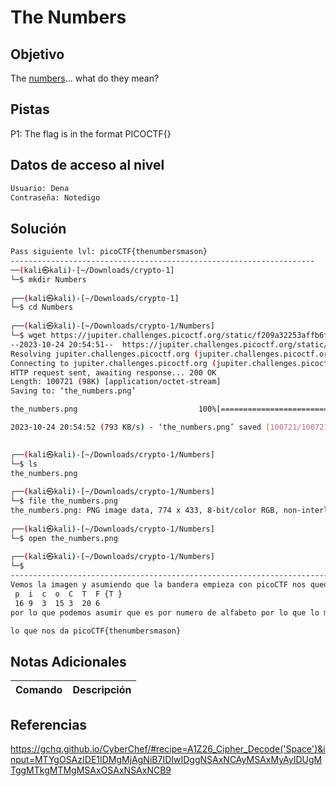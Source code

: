 # The Numbers
## Objetivo
The [numbers](https://jupiter.challenges.picoctf.org/static/f209a32253affb6f547a585649ba4fda/the_numbers.png)... what do they mean?
## Pistas
P1: The flag is in the format PICOCTF{}
## Datos de acceso al nivel
```bash
Usuario: Dena
Contraseña: Notedigo
```
## Solución
```bash
Pass siguiente lvl: picoCTF{thenumbersmason}
--------------------------------------------------------------------
──(kali㉿kali)-[~/Downloads/crypto-1]
└─$ mkdir Numbers 
                                                                                                                                                                      
┌──(kali㉿kali)-[~/Downloads/crypto-1]
└─$ cd Numbers 
                                                                                                                                                                      
┌──(kali㉿kali)-[~/Downloads/crypto-1/Numbers]
└─$ wget https://jupiter.challenges.picoctf.org/static/f209a32253affb6f547a585649ba4fda/the_numbers.png
--2023-10-24 20:54:51--  https://jupiter.challenges.picoctf.org/static/f209a32253affb6f547a585649ba4fda/the_numbers.png
Resolving jupiter.challenges.picoctf.org (jupiter.challenges.picoctf.org)... 3.131.60.8
Connecting to jupiter.challenges.picoctf.org (jupiter.challenges.picoctf.org)|3.131.60.8|:443... connected.
HTTP request sent, awaiting response... 200 OK
Length: 100721 (98K) [application/octet-stream]
Saving to: ‘the_numbers.png’

the_numbers.png                           100%[===================================================================================>]  98.36K  --.-KB/s    in 0.1s    

2023-10-24 20:54:52 (793 KB/s) - ‘the_numbers.png’ saved [100721/100721]

                                                                                                                                                                      
┌──(kali㉿kali)-[~/Downloads/crypto-1/Numbers]
└─$ ls    
the_numbers.png
                                                                                                                                                                      
┌──(kali㉿kali)-[~/Downloads/crypto-1/Numbers]
└─$ file the_numbers.png                 
the_numbers.png: PNG image data, 774 x 433, 8-bit/color RGB, non-interlaced
                                                                                                                                                                      
┌──(kali㉿kali)-[~/Downloads/crypto-1/Numbers]
└─$ open the_numbers.png 
                                                                                                                                                                      
┌──(kali㉿kali)-[~/Downloads/crypto-1/Numbers]
└─$ 
-------------------------------------------------------------------------
Vemos la imagen y asumiendo que la bandera empieza con picoCTF nos quedaría
 p  i  c  o  C  T  F {T } 
 16 9  3  15 3  20 6
por lo que podemos asumir que es por numero de alfabeto por lo que lo metemos al cyberchef

lo que nos da picoCTF{thenumbersmason}

```
## Notas Adicionales

| Comando  | Descripción | 
|------------|--------------|

## Referencias 
https://gchq.github.io/CyberChef/#recipe=A1Z26_Cipher_Decode('Space')&input=MTYgOSAzIDE1IDMgMjAgNiB7IDIwIDggNSAxNCAyMSAxMyAyIDUgMTggMTkgMTMgMSAxOSAxNSAxNCB9